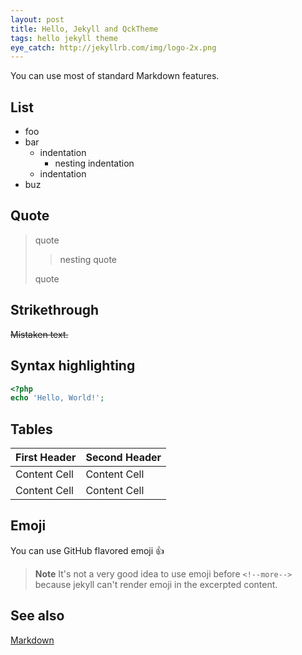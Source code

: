 ```yaml
---
layout: post
title: Hello, Jekyll and QckTheme
tags: hello jekyll theme
eye_catch: http://jekyllrb.com/img/logo-2x.png
---
```


You can use most of standard Markdown features.

## List

* foo
* bar
    * indentation
        * nesting indentation
    * indentation
* buz

<!--more-->

## Quote

> quote
>
> > nesting quote
>
> quote

## Strikethrough

~~Mistaken text.~~

## Syntax highlighting

```php
<?php
echo 'Hello, World!';
```

## Tables

First Header  | Second Header
------------- | -------------
Content Cell  | Content Cell
Content Cell  | Content Cell

## Emoji

You can use GitHub flavored emoji :+1:

> **Note**
> It's not a very good idea to use emoji before `<!--more-->` because jekyll can't render emoji in the excerpted content.

## See also

[Markdown](http://daringfireball.net/projects/markdown/syntax)
